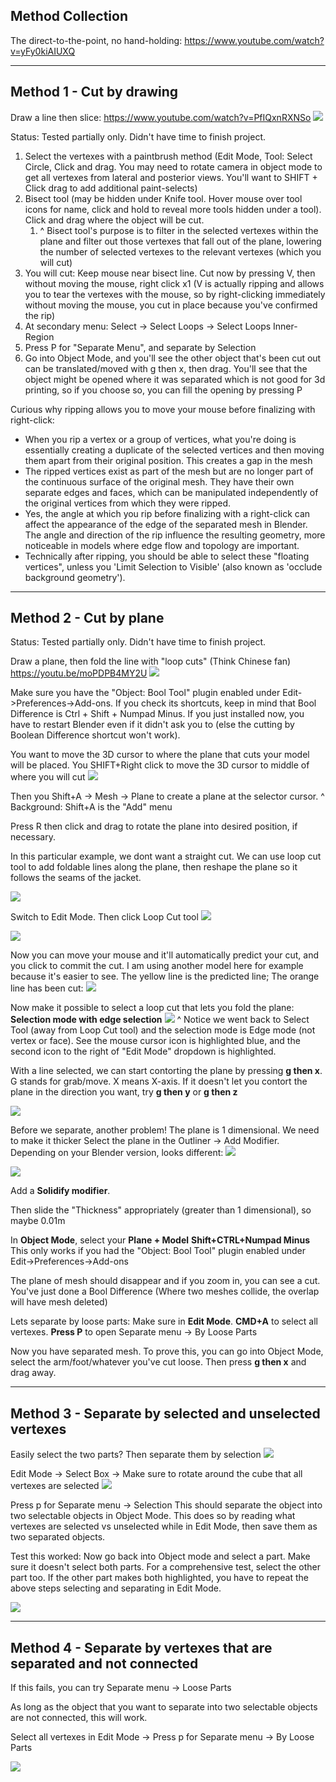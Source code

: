 
## Method Collection

The direct-to-the-point, no hand-holding:
https://www.youtube.com/watch?v=yFy0kiAIUXQ

---

## Method 1 - Cut by drawing

Draw a line then slice:
https://www.youtube.com/watch?v=PfIQxnRXNSo
![](https://i.imgur.com/9osNeL6.png)

Status: Tested partially only. Didn't have time to finish project.
1. Select the vertexes with a paintbrush method (Edit Mode, Tool: Select Circle, Click and drag. You may need to rotate camera in object mode to get all vertexes from lateral and posterior views. You'll want to SHIFT + Click drag to add additional paint-selects)
2. Bisect tool (may be hidden under Knife tool. Hover mouse over tool icons for name, click and hold to reveal more tools hidden under a tool). Click and drag where the object will be cut. 
	1. ^ Bisect tool's purpose is to filter in the selected vertexes within the plane and filter out those vertexes that fall out of the plane, lowering the number of selected vertexes to the relevant vertexes (which you will cut)
3. You will cut: Keep mouse near bisect line. Cut now by pressing V, then without moving the mouse, right click x1 (V is actually ripping and allows you to tear the vertexes with the mouse, so by right-clicking immediately without moving the mouse, you cut in place because you've confirmed the rip)
4. At secondary menu: Select -> Select Loops -> Select Loops Inner-Region
5. Press P for "Separate Menu", and separate by Selection
6. Go into Object Mode, and you'll see the other object that's been cut out can be translated/moved with g then x, then drag. You'll see that the object might be opened where it was separated which is not good for 3d printing, so if you choose so, you can fill the opening by pressing P

Curious why ripping allows you to move your mouse before finalizing with right-click:
- When you rip a vertex or a group of vertices, what you're doing is essentially creating a duplicate of the selected vertices and then moving them apart from their original position. This creates a gap in the mesh
- The ripped vertices exist as part of the mesh but are no longer part of the continuous surface of the original mesh. They have their own separate edges and faces, which can be manipulated independently of the original vertices from which they were ripped.
- Yes, the angle at which you rip before finalizing with a right-click can affect the appearance of the edge of the separated mesh in Blender. The angle and direction of the rip influence the resulting geometry, more noticeable in models where edge flow and topology are important.
- Technically after ripping, you should be able to select these "floating vertices", unless you 'Limit Selection to Visible' (also known as 'occlude background geometry').

---

## Method 2 - Cut by plane


Status: Tested partially only. Didn't have time to finish project.

Draw a plane, then fold the line with "loop cuts" (Think Chinese fan)
https://youtu.be/moPDPB4MY2U
![](https://i.imgur.com/zIc9B9U.png)



Make sure you have the "Object: Bool Tool" plugin enabled under Edit->Preferences->Add-ons. If you check its shortcuts, keep in mind that Bool Difference is Ctrl + Shift + Numpad Minus. If you just installed now, you have to restart Blender even if it didn't ask you to (else the cutting by Boolean Difference shortcut won't work).

You want to move the 3D cursor to where the plane that cuts your model will be placed. You SHIFT+Right click to move the 3D cursor to middle of where you will cut
![](https://i.imgur.com/2fST8na.png)


Then you Shift+A -> Mesh -> Plane to create a plane at the selector cursor.
^ Background: Shift+A is the "Add" menu

Press R then click and drag to rotate the plane into desired position, if necessary.

In this particular example, we dont want a straight cut. We can use loop cut tool to add foldable lines along the plane, then reshape the plane so it follows the seams of the jacket.

![](https://i.imgur.com/aHLw06Y.png)

Switch to Edit Mode. Then click Loop Cut tool
![](https://i.imgur.com/vYZgO0M.png)

![](https://i.imgur.com/96OdLFt.png)


Now you can move your mouse and it'll automatically predict your cut, and you click to commit the cut. I am using another model here for example because it's easier to see. The yellow line is the predicted line; The orange line has been cut:
![](https://i.imgur.com/HNLrFT7.png)

Now make it possible to select a loop cut that lets you fold the plane:
**Selection mode with edge selection**
![](https://i.imgur.com/sl9G80f.png)
^ Notice we went back to Select Tool (away from Loop Cut tool) and the selection mode is Edge mode (not vertex or face). See the mouse cursor icon is highlighted blue, and the second icon to the right of "Edit Mode" dropdown is highlighted.

With a line selected, we can start contorting the plane by pressing **g then x**. G stands for grab/move. X means X-axis. If it doesn't let you contort the plane in the direction you want, try **g then y** or **g then z**

![](https://i.imgur.com/G9pCuy9.png)

Before we separate, another problem! The plane is 1 dimensional. We need to make it thicker
Select the plane in the Outliner -> Add Modifier. 
Depending on your Blender version, looks different:
![](https://i.imgur.com/TnaNfpD.png)

![](https://i.imgur.com/IkHfdB1.png)


Add a **Solidify modifier**.

Then slide the "Thickness" appropriately (greater than 1 dimensional), so maybe 0.01m


In **Object Mode**, select your **Plane + Model**
**Shift+CTRL+Numpad Minus**
This only works if you had the "Object: Bool Tool" plugin enabled under Edit->Preferences->Add-ons

The plane of mesh should disappear and if you zoom in, you can see a cut. You've just done a Bool Difference (Where two meshes collide, the overlap will have mesh deleted)

Lets separate by loose parts:
Make sure in **Edit Mode**. 
**CMD+A** to select all vertexes. 
**Press P** to open Separate menu -> By Loose Parts

Now you have separated mesh. To prove this, you can go into Object Mode, select the arm/foot/whatever you've cut loose. Then press **g then x** and drag away.

----

## Method 3 - Separate by selected and unselected vertexes

Easily select the two parts? Then separate them by selection
![](https://i.imgur.com/YFCOJ0s.png)


Edit Mode -> Select Box ->
Make sure to rotate around the cube that all vertexes are selected
![](https://i.imgur.com/u2SyZ4j.png)

Press p for Separate menu -> Selection
This should separate the object into two selectable objects in Object Mode. This does so by reading what vertexes are selected vs unselected while in Edit Mode, then save them as two separated objects.

Test this worked:
Now go back into Object mode and select a part. Make sure it doesn't select both parts. 
For a comprehensive test, select the other part too. If the other part makes both highlighted, you have to repeat the above steps selecting and separating in Edit Mode.

![](https://i.imgur.com/F2fXVJj.png)

---

## Method 4 - Separate by vertexes that are separated and not connected

If this fails, you can try Separate menu -> Loose Parts

As long as the object that you want to separate into two selectable objects are not connected, this will work.

Select all vertexes in Edit Mode -> Press p for Separate menu -> By Loose Parts

![](https://i.imgur.com/pR3cYUc.png)

